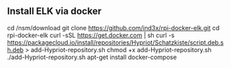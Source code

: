 ## Install ELK via docker ##

cd /nsm/download
git clone https://github.com/ind3x/rpi-docker-elk.git
cd rpi-docker-elk
curl -sSL https://get.docker.com | sh
curl -s https://packagecloud.io/install/repositories/Hypriot/Schatzkiste/script.deb.sh.deb > add-Hypriot-repository.sh
chmod +x add-Hypriot-repository.sh
./add-Hypriot-repository.sh
apt-get install docker-compose

